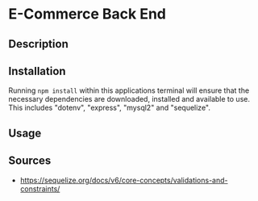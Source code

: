 # E-Commerce Back End

## Description

## Installation

Running `npm install` within this applications terminal will ensure that the necessary dependencies are downloaded, installed and available to use. This includes "dotenv", "express", "mysql2" and "sequelize".

## Usage

## Sources
- https://sequelize.org/docs/v6/core-concepts/validations-and-constraints/
